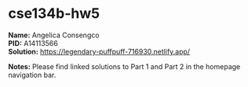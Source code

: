 # cse134b-hw5
**Name:** Angelica Consengco  
**PID:** A14113566  
**Solution:** https://legendary-puffpuff-716930.netlify.app/

**Notes:** Please find linked solutions to Part 1 and Part 2 in the homepage navigation bar.
